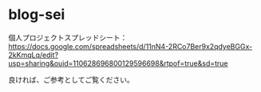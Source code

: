 # blog-sei

個人プロジェクトスプレッドシート：
https://docs.google.com/spreadsheets/d/11nN4-2RCo7Ber9x2qdyeBGGx-2kKmqLq/edit?usp=sharing&ouid=110628696800129596698&rtpof=true&sd=true

良ければ、ご参考としてご覧ください。